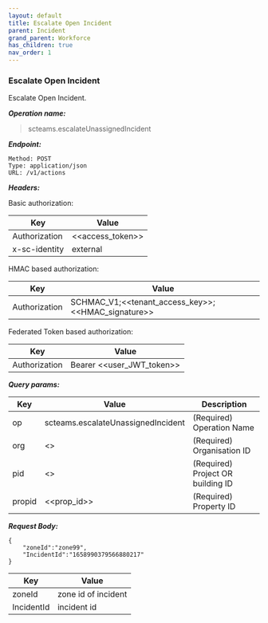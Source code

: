 ```yaml
---
layout: default
title: Escalate Open Incident
parent: Incident
grand_parent: Workforce
has_children: true
nav_order: 1
---
```


### Escalate Open Incident

Escalate Open Incident.

***Operation name:***

> scteams.escalateUnassignedIncident

***Endpoint:***

```
Method: POST
Type: application/json
URL: /v1/actions
```

***Headers:***

Basic authorization:

|Key|Value|
|---|---|
|Authorization|<<access_token>>|
|x-sc-identity|external|

HMAC based authorization:

|Key|Value|
|---|---|
|Authorization|SCHMAC_V1;<<tenant_access_key>>;<<HMAC_signature>>|

Federated Token based authorization:

|Key|Value|
|---|---|
|Authorization|Bearer <<user_JWT_token>>|

***Query params:***

| Key | Value | Description |
| --- | ------|-------------|
| op | scteams.escalateUnassignedIncident | (Required) Operation Name |
| org | <<org>> | (Required) Organisation ID |
| pid | <<pid>> | (Required) Project OR building ID |
| propid | <<prop_id>> | (Required) Property ID |


***Request Body:***

```
{
    "zoneId":"zone99",
    "IncidentId":"1658990379566880217"
}
```

|Key|Value|
|---|---|
|zoneId|zone id of incident|
|IncidentId|incident id|